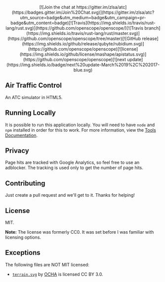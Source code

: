 <p align=center>[![Join the chat at https://gitter.im/zlsa/atc](https://badges.gitter.im/Join%20Chat.svg)](https://gitter.im/zlsa/atc?utm_source=badge&utm_medium=badge&utm_campaign=pr-badge&utm_content=badge)[![Travis](https://img.shields.io/travis/rust-lang/rust.svg)](https://github.com/openscope/openscope/)[![Travis branch](https://img.shields.io/travis/rust-lang/rust/master.svg)](https://github.com/openscope/openscope/tree/master)[![GitHub release](https://img.shields.io/github/release/qubyte/rubidium.svg)](https://github.com/openscope/openscope)[![license](https://img.shields.io/github/license/mashape/apistatus.svg)](https://github.com/openscope/openscope)[![next update](https://img.shields.io/badge/next%20update-March%2019%2C%202017-blue.svg)</p>

## Air Traffic Control

An ATC simulator in HTML5.

## Running Locally
It is possible to run this application locally. You will need to have `node` and `npm` installed in order for this to work. For more information, view the [Tools Documentation](tools/README.md).

## Privacy

Page hits are tracked with Google Analytics, so feel free to use an
adblocker. The tracking is used only to get the number of page hits.

## Contributing

Just create a pull request and we'll get to it. Thanks for helping!

## License

MIT.

**Note:** The license was formerly CC0. It was set before I was familiar with licensing options.

## Exceptions

The following files are NOT MIT licensed:

* [`terrain.svg`](http://www.flaticon.com/free-icon/mountain-summit_27798) by [OCHA](http://www.flaticon.com/authors/ocha) is licensed CC BY 3.0.

<!--

## Donate

bitcoin: 1PLsixE3eYPL86VJJEV3t1E6LTVvmVHoe3

-->
